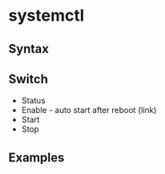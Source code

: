 # systemctl

## Syntax

## Switch
* Status
* Enable - auto start after reboot (link)
* Start
* Stop

## Examples

